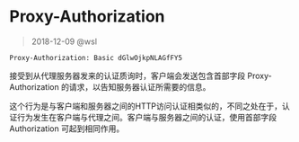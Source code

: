 # Proxy-Authorization

> 2018-12-09 @wsl

```
Proxy-Authorization: Basic dGlwOjkpNLAGfFY5
```

接受到从代理服务器发来的认证质询时，客户端会发送包含首部字段 Proxy-Authorization 的请求，以告知服务器认证所需要的信息。

这个行为是与客户端和服务器之间的HTTP访问认证相类似的，不同之处在于，认证行为发生在客户端与代理之间。客户端与服务器之间的认证，使用首部字段 Authorization 可起到相同作用。


